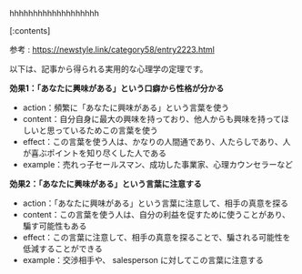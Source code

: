 

hhhhhhhhhhhhhhhhhhh
    
[:contents]

参考 : https://newstyle.link/category58/entry2223.html

以下は、記事から得られる実用的な心理学の定理です。

**効果1：「あなたに興味がある」という口癖から性格が分かる**
- action：頻繁に「あなたに興味がある」という言葉を使う
- content：自分自身に最大の興味を持っており、他人からも興味を持ってほしいと思っているためこの言葉を使う
- effect：この言葉を使う人は、かなりの人間通であり、人たらしであり、人が喜ぶポイントを知り尽くした人である
- example：売れっ子セールスマン、成功した事業家、心理カウンセラーなど

**効果2：「あなたに興味がある」という言葉に注意する**
- action：「あなたに興味がある」という言葉に注意して、相手の真意を探る
- content：この言葉を使う人は、自分の利益を促すために使うことがあり、騙す可能性もある
- effect：この言葉に注意して、相手の真意を探ることで、騙される可能性を低減することができる
- example：交渉相手や、 salesperson に対してこの言葉に注意する

    